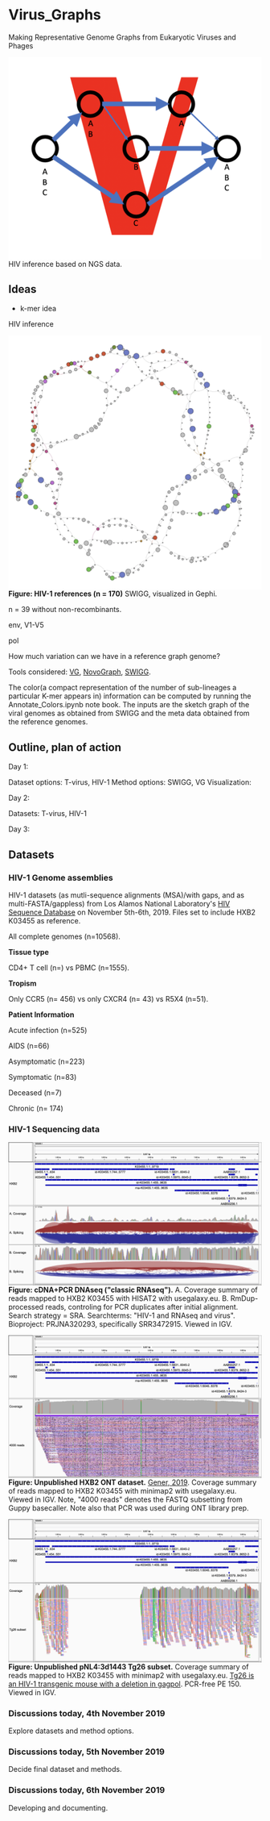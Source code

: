 # Virus_Graphs

Making Representative Genome Graphs from Eukaryotic Viruses and Phages


<img src="Virus_Graph_Logo.png"
     alt="Markdown Monster icon"
     style="float: left; margin-right: 10px;" />

HIV inference based on NGS data. 

## Ideas

* k-mer idea

HIV inference

<img src="/data/HIV_full_Refs_k23_1_Color_Annotated.png"
     alt="Markdown Monster icon"
     style="float: left; margin-right: 10px;" />
**Figure: HIV-1 references (n = 170)** SWIGG, visualized in Gephi.

n = 39 without non-recombinants. 

env, V1-V5

pol

How much variation can we have in a reference graph genome?

Tools considered: [VG](https://github.com/vgteam/vg), [NovoGraph](https://github.com/NCBI-Hackathons/NovoGraph), [SWIGG](https://github.com/NCBI-Codeathons/SWIGG).

The color(a compact representation of the number of sub-lineages a particular K-mer appears in) information can be computed by running the Annotate_Colors.ipynb note book. The inputs are the sketch graph of the viral genomes as obtained from SWIGG and the meta data obtained from the reference genomes. 

## Outline, plan of action

Day 1:

Dataset options: T-virus, HIV-1
Method options: SWIGG, VG
Visualization: 

Day 2: 

Datasets: T-virus, HIV-1
         
Day 3:

## Datasets ##

### HIV-1 Genome assemblies ###

HIV-1 datasets (as mutli-sequence alignments (MSA)/with gaps, and as multi-FASTA/gappless) from Los Alamos National Laboratory's [HIV Sequence Database](https://www.hiv.lanl.gov/content/sequence/HIV/mainpage.html) on November 5th-6th, 2019. Files set to include HXB2 K03455 as reference.

All complete genomes (n=10568).

**Tissue type**

CD4+ T cell (n=) vs PBMC (n=1555).

**Tropism**

Only CCR5 (n= 456) vs only CXCR4 (n= 43) vs R5X4 (n=51).

**Patient Information**

Acute infection (n=525)

AIDS (n=66)

Asymptomatic (n=223)

Symptomatic (n=83)

Deceased (n=7)

Chronic (n= 174)


### HIV-1 Sequencing data ###

<img src="igv_snapshot_HXB2-mapping_reads_from_SRR3472915_v2.png"
     alt="Markdown Monster icon"
     style="float: left; margin-right: 10px;" />
**Figure: cDNA+PCR DNAseq ("classic RNAseq").** A. Coverage summary of reads mapped to HXB2 K03455 with HISAT2 with usegalaxy.eu. B. RmDup-processed reads, controling for PCR duplicates after initial alignment. Search strategy = SRA. Searchterms: "HIV-1 and RNAseq and virus". Bioproject: PRJNA320293, specifically SRR3472915. Viewed in IGV.


<img src="igv_snapshot_HXB2_4000_read_subset.png"
     alt="Markdown Monster icon"
     style="float: left; margin-right: 10px;" />
**Figure: Unpublished HXB2 ONT dataset.** [Gener, 2019](https://www.biorxiv.org/content/10.1101/611848v1). Coverage summary of reads mapped to HXB2 K03455 with minimap2 with usegalaxy.eu. Viewed in IGV. Note, "4000 reads" denotes the FASTQ subsetting from Guppy basecaller. Note also that PCR was used during ONT library prep.


<img src="igv_snapshot_HXB2-mapping_reads_from_Tg26_subset.png"
     alt="Markdown Monster icon"
     style="float: left; margin-right: 10px;" />
**Figure: Unpublished pNL4:3d1443 Tg26 subset.** Coverage summary of reads mapped to HXB2 K03455 with minimap2 with usegalaxy.eu. [Tg26 is an HIV-1 transgenic mouse with a deletion in gagpol](https://www.jax.org/strain/022354). PCR-free PE 150. Viewed in IGV.


### Discussions today, 4th November 2019

Explore datasets and method options.

### Discussions today, 5th November 2019

Decide final dataset and methods.

### Discussions today, 6th November 2019

Developing and documenting.


